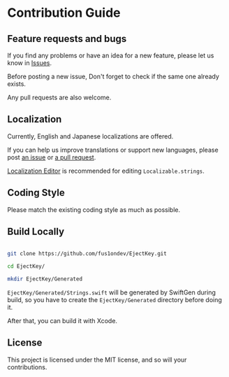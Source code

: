 # Contribution Guide

## Feature requests and bugs

If you find any problems or have an idea for a new feature, please let us know in [Issues](https://github.com/fus1ondev/EjectKey/issues).

Before posting a new issue, Don't forget to check if the same one already exists.

Any pull requests are also welcome. 

## Localization

Currently, English and Japanese localizations are offered.

If you can help us improve translations or support new languages, please post [an issue](https://github.com/fus1ondev/EjectKey/issues) or [a pull request](https://github.com/fus1ondev/EjectKey/pulls).

[Localization Editor](https://github.com/igorkulman/iOSLocalizationEditor) is recommended for editing `Localizable.strings`.

## Coding Style

Please match the existing coding style as much as possible.

## Build Locally

```sh

git clone https://github.com/fus1ondev/EjectKey.git

cd EjectKey/

mkdir EjectKey/Generated
```

`EjectKey/Generated/Strings.swift` will be generated by SwiftGen during build, so you have to create the `EjectKey/Generated` directory before doing it.

After that, you can build it with Xcode.

## License

This project is licensed under the MIT license, and so will your contributions.
